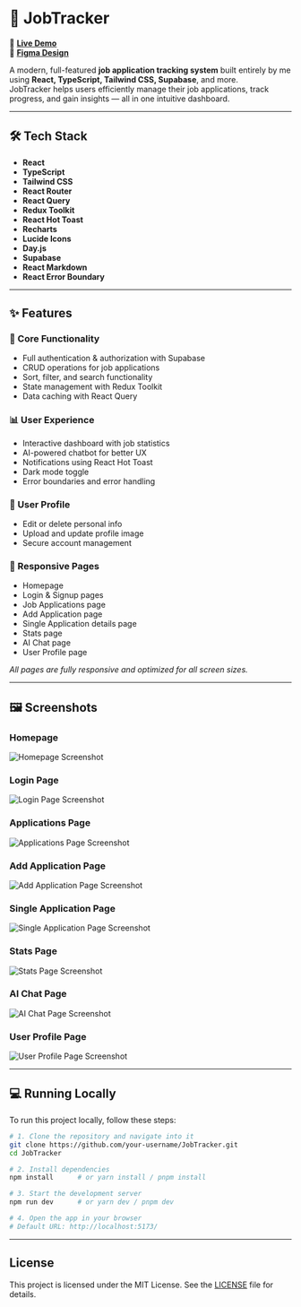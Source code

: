 # 🎯 JobTracker

🚀 **[Live Demo](https://jobtracker-99.vercel.app)**  
🎨 **[Figma Design](https://www.figma.com/design/mpsBxlJ4se2CLcwh9es5M3/Untitled?node-id=6-8081t=4Ft2Ki0mUJchWY9Z-0)**

A modern, full-featured **job application tracking system** built entirely by me using **React, TypeScript, Tailwind CSS, Supabase**, and more.  
JobTracker helps users efficiently manage their job applications, track progress, and gain insights — all in one intuitive dashboard.

---

## 🛠 Tech Stack

- **React**
- **TypeScript**
- **Tailwind CSS**
- **React Router**
- **React Query**
- **Redux Toolkit**
- **React Hot Toast**
- **Recharts**
- **Lucide Icons**
- **Day.js**
- **Supabase**
- **React Markdown**
- **React Error Boundary**

---

## ✨ Features

### 🧭 Core Functionality

- Full authentication & authorization with Supabase
- CRUD operations for job applications
- Sort, filter, and search functionality
- State management with Redux Toolkit
- Data caching with React Query

### 📊 User Experience

- Interactive dashboard with job statistics
- AI-powered chatbot for better UX
- Notifications using React Hot Toast
- Dark mode toggle
- Error boundaries and error handling

### 👤 User Profile

- Edit or delete personal info
- Upload and update profile image
- Secure account management

### 📱 Responsive Pages

- Homepage
- Login & Signup pages
- Job Applications page
- Add Application page
- Single Application details page
- Stats page
- AI Chat page
- User Profile page

_All pages are fully responsive and optimized for all screen sizes._

---

## 🖼 Screenshots

### Homepage

![Homepage Screenshot](public/assets/homepage.png)

### Login Page

![Login Page Screenshot](public/assets/login.png)

### Applications Page

![Applications Page Screenshot](public/assets/applications.png)

### Add Application Page

![Add Application Page Screenshot](public/assets/AddNewApplication.png)

### Single Application Page

![Single Application Page Screenshot](public/assets/SingleApplicationPage.png)

### Stats Page

![Stats Page Screenshot](public/assets/StatsPage.png)

### AI Chat Page

![AI Chat Page Screenshot](public/assets/AIChatPage.png)

### User Profile Page

![User Profile Page Screenshot](public/assets/UserProfilePage.png)

---

## 💻 Running Locally

To run this project locally, follow these steps:

```bash
# 1. Clone the repository and navigate into it
git clone https://github.com/your-username/JobTracker.git
cd JobTracker

# 2. Install dependencies
npm install      # or yarn install / pnpm install

# 3. Start the development server
npm run dev      # or yarn dev / pnpm dev

# 4. Open the app in your browser
# Default URL: http://localhost:5173/
```

---

## License

This project is licensed under the MIT License. See the [LICENSE](LICENSE) file for details.

